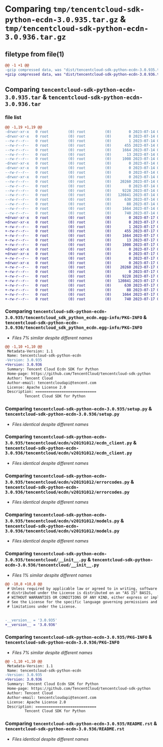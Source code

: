 # Comparing `tmp/tencentcloud-sdk-python-ecdn-3.0.935.tar.gz` & `tmp/tencentcloud-sdk-python-ecdn-3.0.936.tar.gz`

## filetype from file(1)

```diff
@@ -1 +1 @@
-gzip compressed data, was "dist/tencentcloud-sdk-python-ecdn-3.0.935.tar", last modified: Fri Jul 14 00:29:46 2023, max compression
+gzip compressed data, was "dist/tencentcloud-sdk-python-ecdn-3.0.936.tar", last modified: Mon Jul 17 00:24:17 2023, max compression
```

## Comparing `tencentcloud-sdk-python-ecdn-3.0.935.tar` & `tencentcloud-sdk-python-ecdn-3.0.936.tar`

### file list

```diff
@@ -1,19 +1,19 @@
-drwxr-xr-x   0 root         (0) root         (0)        0 2023-07-14 00:29:46.000000 tencentcloud-sdk-python-ecdn-3.0.935/
-drwxr-xr-x   0 root         (0) root         (0)        0 2023-07-14 00:29:46.000000 tencentcloud-sdk-python-ecdn-3.0.935/tencentcloud_sdk_python_ecdn.egg-info/
--rw-r--r--   0 root         (0) root         (0)        1 2023-07-14 00:29:46.000000 tencentcloud-sdk-python-ecdn-3.0.935/tencentcloud_sdk_python_ecdn.egg-info/dependency_links.txt
--rw-r--r--   0 root         (0) root         (0)      455 2023-07-14 00:29:46.000000 tencentcloud-sdk-python-ecdn-3.0.935/tencentcloud_sdk_python_ecdn.egg-info/SOURCES.txt
--rw-r--r--   0 root         (0) root         (0)     1664 2023-07-14 00:29:46.000000 tencentcloud-sdk-python-ecdn-3.0.935/tencentcloud_sdk_python_ecdn.egg-info/PKG-INFO
--rw-r--r--   0 root         (0) root         (0)       13 2023-07-14 00:29:46.000000 tencentcloud-sdk-python-ecdn-3.0.935/tencentcloud_sdk_python_ecdn.egg-info/top_level.txt
--rw-r--r--   0 root         (0) root         (0)     1008 2023-07-14 00:29:46.000000 tencentcloud-sdk-python-ecdn-3.0.935/setup.py
-drwxr-xr-x   0 root         (0) root         (0)        0 2023-07-14 00:29:46.000000 tencentcloud-sdk-python-ecdn-3.0.935/tencentcloud/
-drwxr-xr-x   0 root         (0) root         (0)        0 2023-07-14 00:29:46.000000 tencentcloud-sdk-python-ecdn-3.0.935/tencentcloud/ecdn/
--rw-r--r--   0 root         (0) root         (0)        0 2023-07-14 00:29:46.000000 tencentcloud-sdk-python-ecdn-3.0.935/tencentcloud/ecdn/__init__.py
-drwxr-xr-x   0 root         (0) root         (0)        0 2023-07-14 00:29:46.000000 tencentcloud-sdk-python-ecdn-3.0.935/tencentcloud/ecdn/v20191012/
--rw-r--r--   0 root         (0) root         (0)    20260 2023-07-14 00:29:46.000000 tencentcloud-sdk-python-ecdn-3.0.935/tencentcloud/ecdn/v20191012/ecdn_client.py
--rw-r--r--   0 root         (0) root         (0)        0 2023-07-14 00:29:46.000000 tencentcloud-sdk-python-ecdn-3.0.935/tencentcloud/ecdn/v20191012/__init__.py
--rw-r--r--   0 root         (0) root         (0)     9228 2023-07-14 00:29:46.000000 tencentcloud-sdk-python-ecdn-3.0.935/tencentcloud/ecdn/v20191012/errorcodes.py
--rw-r--r--   0 root         (0) root         (0)   120841 2023-07-14 00:29:46.000000 tencentcloud-sdk-python-ecdn-3.0.935/tencentcloud/ecdn/v20191012/models.py
--rw-r--r--   0 root         (0) root         (0)      630 2023-07-14 00:29:46.000000 tencentcloud-sdk-python-ecdn-3.0.935/tencentcloud/__init__.py
--rw-r--r--   0 root         (0) root         (0)       88 2023-07-14 00:29:46.000000 tencentcloud-sdk-python-ecdn-3.0.935/setup.cfg
--rw-r--r--   0 root         (0) root         (0)     1664 2023-07-14 00:29:46.000000 tencentcloud-sdk-python-ecdn-3.0.935/PKG-INFO
--rw-r--r--   0 root         (0) root         (0)      740 2023-07-14 00:29:46.000000 tencentcloud-sdk-python-ecdn-3.0.935/README.rst
+drwxr-xr-x   0 root         (0) root         (0)        0 2023-07-17 00:24:17.000000 tencentcloud-sdk-python-ecdn-3.0.936/
+drwxr-xr-x   0 root         (0) root         (0)        0 2023-07-17 00:24:17.000000 tencentcloud-sdk-python-ecdn-3.0.936/tencentcloud_sdk_python_ecdn.egg-info/
+-rw-r--r--   0 root         (0) root         (0)        1 2023-07-17 00:24:17.000000 tencentcloud-sdk-python-ecdn-3.0.936/tencentcloud_sdk_python_ecdn.egg-info/dependency_links.txt
+-rw-r--r--   0 root         (0) root         (0)      455 2023-07-17 00:24:17.000000 tencentcloud-sdk-python-ecdn-3.0.936/tencentcloud_sdk_python_ecdn.egg-info/SOURCES.txt
+-rw-r--r--   0 root         (0) root         (0)     1664 2023-07-17 00:24:17.000000 tencentcloud-sdk-python-ecdn-3.0.936/tencentcloud_sdk_python_ecdn.egg-info/PKG-INFO
+-rw-r--r--   0 root         (0) root         (0)       13 2023-07-17 00:24:17.000000 tencentcloud-sdk-python-ecdn-3.0.936/tencentcloud_sdk_python_ecdn.egg-info/top_level.txt
+-rw-r--r--   0 root         (0) root         (0)     1008 2023-07-17 00:24:17.000000 tencentcloud-sdk-python-ecdn-3.0.936/setup.py
+drwxr-xr-x   0 root         (0) root         (0)        0 2023-07-17 00:24:17.000000 tencentcloud-sdk-python-ecdn-3.0.936/tencentcloud/
+drwxr-xr-x   0 root         (0) root         (0)        0 2023-07-17 00:24:17.000000 tencentcloud-sdk-python-ecdn-3.0.936/tencentcloud/ecdn/
+-rw-r--r--   0 root         (0) root         (0)        0 2023-07-17 00:24:17.000000 tencentcloud-sdk-python-ecdn-3.0.936/tencentcloud/ecdn/__init__.py
+drwxr-xr-x   0 root         (0) root         (0)        0 2023-07-17 00:24:17.000000 tencentcloud-sdk-python-ecdn-3.0.936/tencentcloud/ecdn/v20191012/
+-rw-r--r--   0 root         (0) root         (0)    20260 2023-07-17 00:24:17.000000 tencentcloud-sdk-python-ecdn-3.0.936/tencentcloud/ecdn/v20191012/ecdn_client.py
+-rw-r--r--   0 root         (0) root         (0)        0 2023-07-17 00:24:17.000000 tencentcloud-sdk-python-ecdn-3.0.936/tencentcloud/ecdn/v20191012/__init__.py
+-rw-r--r--   0 root         (0) root         (0)     9228 2023-07-17 00:24:17.000000 tencentcloud-sdk-python-ecdn-3.0.936/tencentcloud/ecdn/v20191012/errorcodes.py
+-rw-r--r--   0 root         (0) root         (0)   120841 2023-07-17 00:24:17.000000 tencentcloud-sdk-python-ecdn-3.0.936/tencentcloud/ecdn/v20191012/models.py
+-rw-r--r--   0 root         (0) root         (0)      630 2023-07-17 00:24:17.000000 tencentcloud-sdk-python-ecdn-3.0.936/tencentcloud/__init__.py
+-rw-r--r--   0 root         (0) root         (0)       88 2023-07-17 00:24:17.000000 tencentcloud-sdk-python-ecdn-3.0.936/setup.cfg
+-rw-r--r--   0 root         (0) root         (0)     1664 2023-07-17 00:24:17.000000 tencentcloud-sdk-python-ecdn-3.0.936/PKG-INFO
+-rw-r--r--   0 root         (0) root         (0)      740 2023-07-17 00:24:17.000000 tencentcloud-sdk-python-ecdn-3.0.936/README.rst
```

### Comparing `tencentcloud-sdk-python-ecdn-3.0.935/tencentcloud_sdk_python_ecdn.egg-info/PKG-INFO` & `tencentcloud-sdk-python-ecdn-3.0.936/tencentcloud_sdk_python_ecdn.egg-info/PKG-INFO`

 * *Files 7% similar despite different names*

```diff
@@ -1,10 +1,10 @@
 Metadata-Version: 1.1
 Name: tencentcloud-sdk-python-ecdn
-Version: 3.0.935
+Version: 3.0.936
 Summary: Tencent Cloud Ecdn SDK for Python
 Home-page: https://github.com/TencentCloud/tencentcloud-sdk-python
 Author: Tencent Cloud
 Author-email: tencentcloudapi@tencent.com
 License: Apache License 2.0
 Description: ============================
         Tencent Cloud SDK for Python
```

### Comparing `tencentcloud-sdk-python-ecdn-3.0.935/setup.py` & `tencentcloud-sdk-python-ecdn-3.0.936/setup.py`

 * *Files identical despite different names*

### Comparing `tencentcloud-sdk-python-ecdn-3.0.935/tencentcloud/ecdn/v20191012/ecdn_client.py` & `tencentcloud-sdk-python-ecdn-3.0.936/tencentcloud/ecdn/v20191012/ecdn_client.py`

 * *Files identical despite different names*

### Comparing `tencentcloud-sdk-python-ecdn-3.0.935/tencentcloud/ecdn/v20191012/errorcodes.py` & `tencentcloud-sdk-python-ecdn-3.0.936/tencentcloud/ecdn/v20191012/errorcodes.py`

 * *Files identical despite different names*

### Comparing `tencentcloud-sdk-python-ecdn-3.0.935/tencentcloud/ecdn/v20191012/models.py` & `tencentcloud-sdk-python-ecdn-3.0.936/tencentcloud/ecdn/v20191012/models.py`

 * *Files identical despite different names*

### Comparing `tencentcloud-sdk-python-ecdn-3.0.935/tencentcloud/__init__.py` & `tencentcloud-sdk-python-ecdn-3.0.936/tencentcloud/__init__.py`

 * *Files 1% similar despite different names*

```diff
@@ -10,8 +10,8 @@
 # Unless required by applicable law or agreed to in writing, software
 # distributed under the License is distributed on an "AS IS" BASIS,
 # WITHOUT WARRANTIES OR CONDITIONS OF ANY KIND, either express or implied.
 # See the License for the specific language governing permissions and
 # limitations under the License.
 
 
-__version__ = '3.0.935'
+__version__ = '3.0.936'
```

### Comparing `tencentcloud-sdk-python-ecdn-3.0.935/PKG-INFO` & `tencentcloud-sdk-python-ecdn-3.0.936/PKG-INFO`

 * *Files 7% similar despite different names*

```diff
@@ -1,10 +1,10 @@
 Metadata-Version: 1.1
 Name: tencentcloud-sdk-python-ecdn
-Version: 3.0.935
+Version: 3.0.936
 Summary: Tencent Cloud Ecdn SDK for Python
 Home-page: https://github.com/TencentCloud/tencentcloud-sdk-python
 Author: Tencent Cloud
 Author-email: tencentcloudapi@tencent.com
 License: Apache License 2.0
 Description: ============================
         Tencent Cloud SDK for Python
```

### Comparing `tencentcloud-sdk-python-ecdn-3.0.935/README.rst` & `tencentcloud-sdk-python-ecdn-3.0.936/README.rst`

 * *Files identical despite different names*

